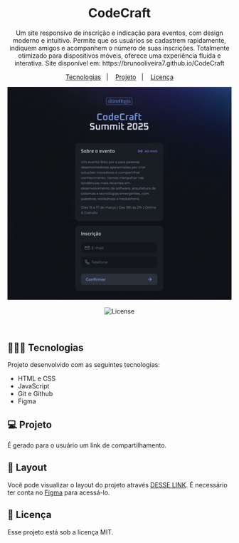 <h1 align="center"> CodeCraft </h1>

<p align="center">
Um site responsivo de inscrição e indicação para eventos, com design moderno e intuitivo. Permite que os usuários se cadastrem rapidamente, indiquem amigos e acompanhem o número de suas inscrições. Totalmente otimizado para dispositivos móveis, oferece uma experiência fluida e interativa. Site disponível em: https://brunooliveira7.github.io/CodeCraft
</p>

<p align="center">
  <a href="#-tecnologias">Tecnologias</a>&nbsp;&nbsp;&nbsp;|&nbsp;&nbsp;&nbsp;
  <a href="#-projeto">Projeto</a>&nbsp;&nbsp;&nbsp;|&nbsp;&nbsp;&nbsp;
  <a href="#memo-licença">Licença</a>
</p>

<p align="center">
  <img alt="License" src="https://github.com/brunooliveira7/CodeCraft/blob/main/assets/Layout%20tela%2001.png">
</p>

<p align="center">
  <img alt="License" src="">
</p>


<br>

## 🧑🏻‍💻 Tecnologias

Projeto desenvolvido com as seguintes tecnologias:

- HTML e CSS
- JavaScript
- Git e Github
- Figma

## 💻 Projeto

É gerado para o usuário um link de compartilhamento. 

## 🔖 Layout

Você pode visualizar o layout do projeto através [DESSE LINK](https://www.figma.com/design/2krk2MsojLUq6ajftqQ6ge/NLW-Connect-%E2%80%A2-DevStage-(Community)?node-id=3-376&p=f&m=dev). É necessário ter conta no [Figma](https://figma.com) para acessá-lo.


## :memo: Licença

Esse projeto está sob a licença MIT.
